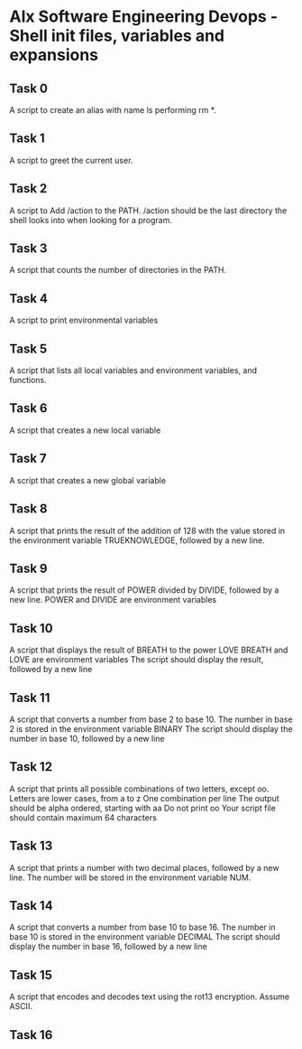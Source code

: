 # Alx Software Engineering Devops - Shell init files, variables and expansions

## Task 0
A script to create an alias with name ls performing rm *.

## Task 1
A script to greet the current user.

## Task 2
A script to Add /action to the PATH. /action should be the last directory the shell looks into when looking for a program.

## Task 3
A script that counts the number of directories in the PATH.

## Task 4
A script to print environmental variables

## Task 5
A script that lists all local variables and environment variables, and functions.

## Task 6
A script that creates a new local variable

## Task 7
A script that creates a new global variable

## Task 8
A script that prints the result of the addition of 128 with the value stored in the environment variable TRUEKNOWLEDGE, followed by a new line.

## Task 9
A script that prints the result of POWER divided by DIVIDE, followed by a new line.
	POWER and DIVIDE are environment variables

## Task 10
A script that displays the result of BREATH to the power LOVE
	BREATH and LOVE are environment variables
	The script should display the result, followed by a new line

## Task 11
A script that converts a number from base 2 to base 10.
	The number in base 2 is stored in the environment variable BINARY
	The script should display the number in base 10, followed by a new line

## Task 12
A script that prints all possible combinations of two letters, except oo.
	Letters are lower cases, from a to z
	One combination per line
	The output should be alpha ordered, starting with aa
	Do not print oo
	Your script file should contain maximum 64 characters

## Task 13
A script that prints a number with two decimal places, followed by a new line.
	The number will be stored in the environment variable NUM.

## Task 14
A script that converts a number from base 10 to base 16.
	The number in base 10 is stored in the environment variable DECIMAL
	The script should display the number in base 16, followed by a new line

## Task 15
A script that encodes and decodes text using the rot13 encryption. Assume ASCII.

## Task 16

